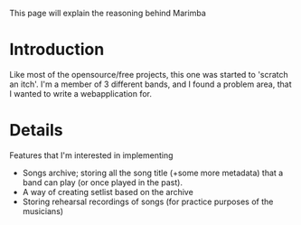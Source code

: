 This page will explain the reasoning behind Marimba

# Introduction #

Like most of the opensource/free projects, this one was started to 'scratch an itch'.
I'm a member of 3 different bands, and I found a problem area, that I wanted to write a webapplication for.


# Details #

Features that I'm interested in implementing
  * Songs archive; storing all the song title (+some more metadata) that a band can play (or once played in the past).
  * A way of creating setlist based on the archive
  * Storing rehearsal recordings of songs (for practice purposes of the musicians)
